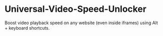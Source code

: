 # Universal-Video-Speed-Unlocker
Boost video playback speed on any website (even inside iframes) using Alt + keyboard shortcuts.
